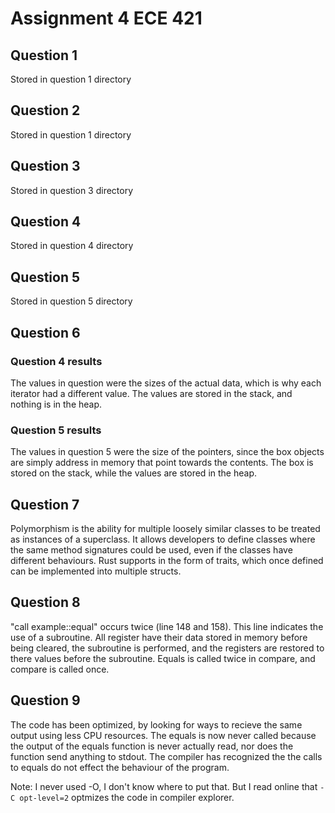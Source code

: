 # Assignment 4 ECE 421
## Question 1 
Stored in question 1 directory
## Question 2
Stored in question 1 directory
## Question 3
Stored in question 3 directory
## Question 4
Stored in question 4 directory
## Question 5
Stored in question 5 directory
## Question 6
### Question 4 results
The values in question were the sizes of the actual data, which is why each iterator had a different value. The values are stored in the stack, and nothing is in the heap.
### Question 5 results
The values in question 5 were the size of the pointers, since the box objects are simply address in memory that point towards the contents. The box is stored on the stack, while the values are stored in the heap.
## Question 7
Polymorphism is the ability for multiple loosely similar classes to be treated as instances of a superclass. It allows developers to define classes where the same method signatures could be used, even if the classes have different behaviours. Rust supports in the form of traits, which once defined can be implemented into multiple structs.

## Question 8
"call example::equal" occurs twice (line 148 and 158). This line indicates the use of a subroutine. All register have their data stored in memory before being cleared, the subroutine is performed, and the registers are restored to there values before the subroutine. Equals is called twice in compare, and compare is called once.

## Question 9
The code has been optimized, by looking for ways to recieve the same output using less CPU resources. The equals is now never called because the output of the equals function is never actually read, nor does the function send anything to stdout. The compiler has recognized the the calls to equals do not effect the behaviour of the program.

Note: I never used -O, I don't know where to put that. But I read online that
```-C opt-level=2```
optmizes the code in compiler explorer.